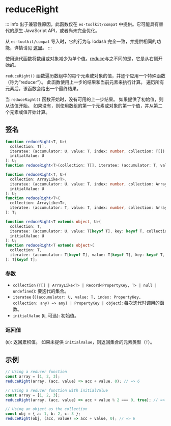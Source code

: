 # reduceRight

::: info
出于兼容性原因，此函数仅在 `es-toolkit/compat` 中提供。它可能具有替代的原生 JavaScript API，或者尚未完全优化。

从 `es-toolkit/compat` 导入时，它的行为与 lodash 完全一致，并提供相同的功能，详情请见 [这里](../../../compatibility.md)。
:::

使用迭代函数将数组或对象减少为单个值。[reduce](./reduce.md)与之不同的是，它是从右侧开始的。

`reduceRight()` 函数遍历数组中的每个元素或对象的值，并逐个应用一个特殊函数（称为“reducer”）。
此函数使用上一步的结果和当前元素来执行计算。
遍历所有元素后，该函数会给出一个最终结果。

当 `reduceRight()` 函数开始时，没有可用的上一步结果。
如果提供了初始值，则从该值开始。
如果没有，则使用数组的第一个元素或对象的第一个值，并从第二个元素或值开始计算。

## 签名

```typescript
function reduceRight<T, U>(
  collection: T[],
  iteratee: (accumulator: U, value: T, index: number, collection: T[]) => U,
  initialValue: U
): U;
function reduceRight<T>(collection: T[], iteratee: (accumulator: T, value: T, index: number, collection: T[]) => T): T;

function reduceRight<T, U>(
  collection: ArrayLike<T>,
  iteratee: (accumulator: U, value: T, index: number, collection: ArrayLike<T>) => U,
  initialValue: U
): U;
function reduceRight<T>(
  collection: ArrayLike<T>,
  iteratee: (accumulator: T, value: T, index: number, collection: ArrayLike<T>) => T
): T;

function reduceRight<T extends object, U>(
  collection: T,
  iteratee: (accumulator: U, value: T[keyof T], key: keyof T, collection: T) => U,
  initialValue: U
): U;
function reduceRight<T extends object>(
  collection: T,
  iteratee: (accumulator: T[keyof T], value: T[keyof T], key: keyof T, collection: T) => T[keyof T]
): T[keyof T];
```

### 参数

- `collection` (`T[] | ArrayLike<T> | Record<PropertyKey, T> | null | undefined`): 要迭代的集合。
- `iteratee` (`((accumulator: U, value: T, index: PropertyKey, collection: any) => any) | PropertyKey | object`): 每次迭代时调用的函数。
- `initialValue` (`U`, 可选): 初始值。

### 返回值

(`U`): 返回累积值。 如果未提供 `initialValue`，则返回集合的元素类型（`T`）。

## 示例

```typescript
// Using a reducer function
const array = [1, 2, 3];
reduceRight(array, (acc, value) => acc + value, 0); // => 6

// Using a reducer function with initialValue
const array = [1, 2, 3];
reduceRight(array, (acc, value) => acc + value % 2 === 0, true); // => false

// Using an object as the collection
const obj = { a: 1, b: 2, c: 3 };
reduceRight(obj, (acc, value) => acc + value, 0); // => 6
```
